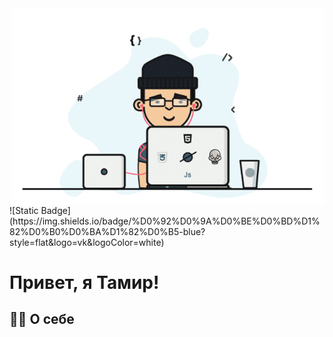 <div id="header" style="display: flex; justify-content: flex-end; align-items: center;">
    <img src="assets/1.gif" width="500">
</div>
![Static Badge](https://img.shields.io/badge/%D0%92%D0%9A%D0%BE%D0%BD%D1%82%D0%B0%D0%BA%D1%82%D0%B5-blue?style=flat&logo=vk&logoColor=white)


#  Привет, я Тамир! 

## 👩‍💻 О себе

